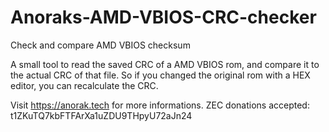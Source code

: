 # Anoraks-AMD-VBIOS-CRC-checker
Check and compare AMD VBIOS checksum

A small tool to read the saved CRC of a AMD VBIOS rom, and compare it to the actual CRC of that file.
So if you changed the original rom with a HEX editor, you can recalculate the CRC.

Visit https://anorak.tech for more informations.
ZEC donations accepted: t1ZKuTQ7kbFTFArXa1uZDU9THpyU72aJn24
